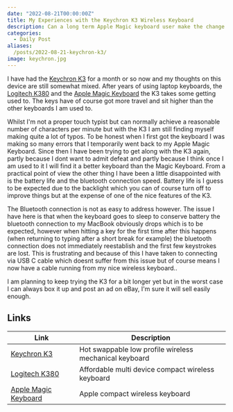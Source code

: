 ```yaml
---
date: "2022-08-21T00:00:00Z"
title: My Experiences with the Keychron K3 Wireless Keyboard
description: Can a long term Apple Magic keyboard user make the change to a new fullish travel keyboard ?
categories:
  - Daily Post
aliases:
  /posts/2022-08-21-keychron-k3/
image: keychron.jpg
---
```

I have had the [Keychron K3](https://www.keychron.com/pages/keychron-k3-wireless-mechanical-keyboard) for a month or so now and my thoughts on this device are still somewhat mixed. After years of using laptop keyboards, the [Logitech K380](https://www.logitech.com/en-gb/products/keyboards/k380-multi-device.html) and the [Apple Magic Keyboard](https://www.apple.com/uk/shop/product/MK2A3B/A/magic-keyboard-british-english) the K3 takes some getting used to. The keys have of course got more travel and sit higher than the other keyboards I am used to. 

<!--more-->

Whilst I'm not a proper touch typist but can normally achieve a reasonable number of characters per minute but with the K3 I am still finding myself making quite a lot of typos. To be honest when I first got the keyboard I was making so many errors that I temporarily went back to my Apple Magic Keyboard. Since then I have been trying to get along with the K3 again, partly because I dont want to admit defeat and partly because I think once I am used to it I will find it a better keyboard than the Magic Keyboard.
From a practical point of view the other thing I have been a little disappointed with is the battery life and the bluetooth connection speed. Battery life is I guess to be expected due to the backlight which you can of course turn off to improve things but at the expense of one of the nice features of the K3.

The Bluetooth connection is not as easy to address however. The issue I have here is that when the keyboard goes to sleep to conserve battery the bluetooth connection to my MacBook obviously drops which is to be expected, however when hitting a key for the first time after this happens (when returning to typing after a short break for example) the bluetooth connection does not immediately reestablish and the first few keystrokes are lost. This is frustrating and because of this I have taken to connecting via USB C cable which doesnt suffer from this issue but of course means I now have a cable running from my nice wireless keyboard..

I am planning to keep trying the K3 for a bit longer yet but in the worst case I can always box it up and post an ad on eBay, I'm sure it will sell easily enough.

## Links

|Link|Description|
|--------|----|
|[Keychron K3](https://www.keychron.com/pages/keychron-k3-wireless-mechanical-keyboard)| Hot swappable low profile wireless mechanical keyboard |
|[Logitech K380](https://www.logitech.com/en-gb/products/keyboards/k380-multi-device.html)| Affordable multi device compact wireless keyboard|
|[Apple Magic Keyboard](https://www.apple.com/uk/shop/product/MK2A3B/A/magic-keyboard-british-english)| Apple compact wireless keyboard|
